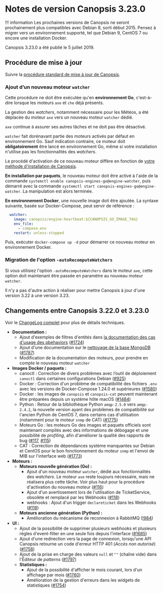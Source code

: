 # Notes de version Canopsis 3.23.0

!!! information
    Les prochaines versions de Canopsis ne seront prochainement plus compatibles avec Debian 8, sorti début 2015. Pensez à migrer vers un environnement supporté, tel que Debian 9, CentOS 7 ou encore une installation Docker.

Canopsis 3.23.0 a été publié le 5 juillet 2019.

## Procédure de mise à jour

Suivre la [procédure standard de mise à jour de Canopsis](../guide-administration/mise-a-jour/index.md).

### Ajout d’un nouveau moteur `watcher`

Cette procédure ne doit être exécutée qu'en **environnement Go**, c'est-à-dire lorsque les moteurs `axe` et `che` déjà présents.

La gestion des *watchers*, notamment nécessaire pour les Météos, a été déplacée du moteur `axe` vers un nouveau moteur `watcher` dédié.

`axe` continue à assurer ses autres tâches et ne doit pas être désactivé.

`watcher` fait dorénavant partie des moteurs activés par défaut en environnement Go. Sauf indication contraire, ce moteur doit **obligatoirement** être lancé en environnement Go, même si votre installation n'utilise pas les fonctionnalités des *watchers*.

Le procédé d'activation de ce nouveau moteur diffère en fonction de [votre méthode d'installation de Canopsis](../guide-administration/installation/index.md).

**En installation par paquets**, le nouveau moteur doit être activé à l'aide de la commande `systemctl enable canopsis-engines-go@engine-watcher`, puis démarré avec la commande `systemctl start canopsis-engines-go@engine-watcher`. La manipulation est alors terminée.

**En environnement Docker**, une nouvelle image doit être ajoutée. La syntaxe suivante, basée sur Docker-Compose, peut servir de référence :

```yml
  watcher:
    image: canopsis/engine-heartbeat:${CANOPSIS_GO_IMAGE_TAG}
    env_file:
      - compose.env
    restart: unless-stopped
```

Puis, exécuter `docker-compose up -d` pour démarrer ce nouveau moteur en environnement Docker.

### Migration de l'option `-autoRecomputeWatchers`

Si vous utilisiez l'option `-autoRecomputeWatchers` dans le moteur `axe`, cette option doit maintenant être passée en paramètre au nouveau moteur `watcher`.

Il n'y a pas d'autre action à réaliser pour mettre Canopsis à jour d'une version 3.22 à une version 3.23.

## Changements entre Canopsis 3.22.0 et 3.23.0

Voir le [ChangeLog complet](https://git.canopsis.net/canopsis/canopsis/blob/develop/CHANGELOG.md) pour plus de détails techniques.

*  **Documentation :**
    *  Ajout d'exemples de filtres d'entités dans [la documentation des cas d'usage des pbehaviors](../guide-utilisation/cas-d-usage/comportements_periodiques.md) ([#1724](https://git.canopsis.net/canopsis/canopsis/issues/1724))
    *  Ajout d'une documentation sur le [nettoyage de la base MongoDB](../guide-administration/administration-avancee/actions-base-donnees.md) ([#1787](https://git.canopsis.net/canopsis/canopsis/issues/1787))
    *  Modification de la documentation des moteurs, pour prendre en compte le nouveau moteur `watcher`
*  **Images Docker / paquets :**
    *  canoctl : Correction de divers problèmes avec l’outil de déploiement `canoctl` dans certaines configurations Debian ([#925](https://git.canopsis.net/canopsis/canopsis/issues/925))
    *  Docker : Correction d'un problème de compatibilité des fichiers `.env` avec les versions de Docker-Compose 1.24.0 et supérieures ([#1580](https://git.canopsis.net/canopsis/canopsis/issues/1580))
    *  Docker : les images de `canopsis` et `canopsis-cat` peuvent maintenant être préparées depuis un système hôte macOS ([#1484](https://git.canopsis.net/canopsis/canopsis/issues/1484))
    *  Python : Retour de la bibliothèque Python `amqp-2.5.0` vers `amqp-2.4.2`, la nouvelle version ayant des problèmes de compatibilité sur l'ancien Python de CentOS 7, dans certains cas d'utilisation (notamment pour le moteur `snmp` de CAT) ([#1775](https://git.canopsis.net/canopsis/canopsis/issues/1775))
    *  Moteurs Go : les moteurs Go des images et paquets officiels sont maintenant compilés avec des informations de débogage et une possibilité de *profiling*, afin d'améliorer la qualité des rapports de bug ([#117](https://git.canopsis.net/canopsis/go-revolution/issues/117), [#115](https://git.canopsis.net/canopsis/go-revolution/issues/115))
    *  CAT : Correction de dépendances système manquantes sur Debian et CentOS pour le bon fonctionnement du moteur `snmp` et l'envoi de MIB sur l'interface web ([#1773](https://git.canopsis.net/canopsis/canopsis/issues/1773))
*  **Moteurs :**
    *  **Moteurs nouvelle génération (Go) :**
        *  Ajout d'un nouveau moteur `watcher`, dédié aux fonctionnalités des *watchers*. Le moteur `axe` reste toujours nécessaire, mais ne réalisera plus cette tâche. Voir plus haut pour la procédure d'activation du nouveau moteur ([#116](https://git.canopsis.net/canopsis/go-revolution/issues/116))
        *  Ajout d'un avertissement lors de l'utilisation de TicketService, obsolète et remplacé par les Webhooks ([#118](https://git.canopsis.net/canopsis/go-revolution/issues/118))
        *  webhooks : Ajout d'un trigger `declareticket` dans les Webhooks ([#118](https://git.canopsis.net/canopsis/go-revolution/issues/118))
    *  **Moteurs ancienne génération (Python) :**
        *  Amélioration du mécanisme de reconnexion à RabbitMQ ([!984](https://git.canopsis.net/canopsis/canopsis/merge_requests/984))
*  **UI :**
    *  Ajout de la possibilité de supprimer plusieurs webhooks et plusieurs règles d'event-filter en une seule fois depuis l'interface ([#1685](https://git.canopsis.net/canopsis/canopsis/issues/1685))
    *  Ajout d'une redirection vers la page de connexion, lorsqu'une API Canopsis retourne un code d'erreur HTTP 401 (*Accès non autorisé*) ([#1758](https://git.canopsis.net/canopsis/canopsis/issues/1758))
    *  Ajout de la prise en charge des valeurs `null` et `""` (chaîne vide) dans l'Éditeur de *patterns* ([#1797](https://git.canopsis.net/canopsis/canopsis/issues/1797))
    *  **Statistiques :**
        *  Ajout de la possibilité d'afficher le mois courant, lors d'un affichage par mois ([#1760](https://git.canopsis.net/canopsis/canopsis/issues/1760))
        *  Amélioration de la gestion d'erreurs dans les widgets de statistiques ([#1754](https://git.canopsis.net/canopsis/canopsis/issues/1754))
